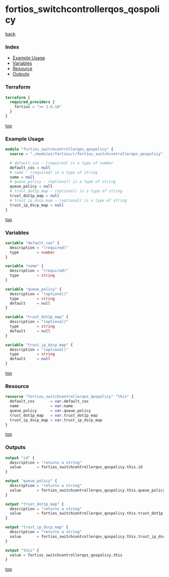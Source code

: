 # fortios_switchcontrollerqos_qospolicy

[back](../fortios.md)

### Index

- [Example Usage](#example-usage)
- [Variables](#variables)
- [Resource](#resource)
- [Outputs](#outputs)

### Terraform

```terraform
terraform {
  required_providers {
    fortios = ">= 1.6.18"
  }
}
```

[top](#index)

### Example Usage

```terraform
module "fortios_switchcontrollerqos_qospolicy" {
  source = "./modules/fortios/r/fortios_switchcontrollerqos_qospolicy"

  # default_cos - (required) is a type of number
  default_cos = null
  # name - (required) is a type of string
  name = null
  # queue_policy - (optional) is a type of string
  queue_policy = null
  # trust_dot1p_map - (optional) is a type of string
  trust_dot1p_map = null
  # trust_ip_dscp_map - (optional) is a type of string
  trust_ip_dscp_map = null
}
```

[top](#index)

### Variables

```terraform
variable "default_cos" {
  description = "(required)"
  type        = number
}

variable "name" {
  description = "(required)"
  type        = string
}

variable "queue_policy" {
  description = "(optional)"
  type        = string
  default     = null
}

variable "trust_dot1p_map" {
  description = "(optional)"
  type        = string
  default     = null
}

variable "trust_ip_dscp_map" {
  description = "(optional)"
  type        = string
  default     = null
}
```

[top](#index)

### Resource

```terraform
resource "fortios_switchcontrollerqos_qospolicy" "this" {
  default_cos       = var.default_cos
  name              = var.name
  queue_policy      = var.queue_policy
  trust_dot1p_map   = var.trust_dot1p_map
  trust_ip_dscp_map = var.trust_ip_dscp_map
}
```

[top](#index)

### Outputs

```terraform
output "id" {
  description = "returns a string"
  value       = fortios_switchcontrollerqos_qospolicy.this.id
}

output "queue_policy" {
  description = "returns a string"
  value       = fortios_switchcontrollerqos_qospolicy.this.queue_policy
}

output "trust_dot1p_map" {
  description = "returns a string"
  value       = fortios_switchcontrollerqos_qospolicy.this.trust_dot1p_map
}

output "trust_ip_dscp_map" {
  description = "returns a string"
  value       = fortios_switchcontrollerqos_qospolicy.this.trust_ip_dscp_map
}

output "this" {
  value = fortios_switchcontrollerqos_qospolicy.this
}
```

[top](#index)